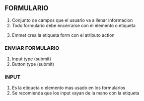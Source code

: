    <!--nav>lu>li>a
    <nav>
        <ul>
            <li><a href=""></a></li>
        </ul>
    </nav>
    <!--nav>lu>(li>a)*5-->
<!--    
<nav>
    <ul>
        <li><a href=""></a></li>
        <li><a href=""></a></li>
        <li><a href=""></a></li>
        <li><a href=""></a></li>
        <li><a href=""></a></li>
    </ul>
</nav>

## Audio y Video

<video src=""></video> -->
## FORMULARIO
 
1.  Conjunto de campos que el usuario va a llenar informacion
2.  Todo formulario debe encerrarse con el elemento o etiqueta <form></form>
3.  Emmet crea la etiqueta form con el atributo action
 
### ENVIAR FORMULARIO
 
1. Input type (submit)
2. Button type (submit)
 
### INPUT
 
1. Es la etiqueta o elemento mas usado en los formularios
2. Se recomienda que los input vayan de la mano con la etiqueta <label></label>
 